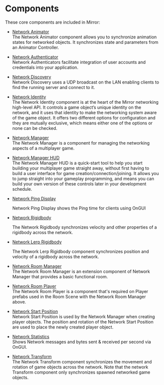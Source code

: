 # Components

These core components are included in Mirror:

* [Network Animator](network-animator.md)\
  The Network Animator component allows you to synchronize animation states for networked objects. It synchronizes state and parameters from an Animator Controller.
* [Network Authenticator](network-authenticators/)\
  Network Authenticators facilitate integration of user accounts and credentials into your application.
* [Network Discovery](network-discovery.md)\
  Network Discovery uses a UDP broadcast on the LAN enabling clients to find the running server and connect to it.
* [Network Identity](network-identity.md)\
  The Network Identity component is at the heart of the Mirror networking high-level API. It controls a game object’s unique identity on the network, and it uses that identity to make the networking system aware of the game object. It offers two different options for configuration and they are mutually exclusive, which means either one of the options or none can be checked.
* [Network Manager](network-manager.md)\
  The Network Manager is a component for managing the networking aspects of a multiplayer game.
* [Network Manager HUD](network-manager-hud.md)\
  The Network Manager HUD is a quick-start tool to help you start building your multiplayer game straight away, without first having to build a user interface for game creation/connection/joining. It allows you to jump straight into your gameplay programming, and means you can build your own version of these controls later in your development schedule.
*   [Network Ping Display](network-ping-display.md)

    Network Ping Display shows the Ping time for clients using OnGUI
*   [Network Rigidbody](network-rigidbody.md)

    The Network Rigidbody synchronizes velocity and other properties of a rigidbody across the network.
*   [Network Lerp Rigidbody](network-lerp-rigidbody.md)

    The Network Lerp Rigidbody component synchronizes position and velocity of a rigidbody across the network.&#x20;
* [Network Room Manager](network-room-manager.md)\
  The Network Room Manager is an extension component of Network Manager that provides a basic functional room.
* [Network Room Player](network-room-player.md)\
  The Network Room Player is a component that's required on Player prefabs used in the Room Scene with the Network Room Manager above.
* [Network Start Position](network-start-position.md)\
  Network Start Position is used by the Network Manager when creating player objects. The position and rotation of the Network Start Position are used to place the newly created player object.
* [Network Statistics](network-statistics.md)\
  Shows Network messages and bytes sent & received per second via OnGUI.
* [Network Transform](network-transform/)\
  The Network Transform component synchronizes the movement and rotation of game objects across the network. Note that the network Transform component only synchronizes spawned networked game objects.
